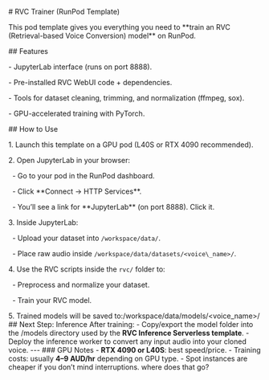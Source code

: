 \# RVC Trainer (RunPod Template)



This pod template gives you everything you need to \*\*train an RVC (Retrieval-based Voice Conversion) model\*\* on RunPod.



\## Features

\- JupyterLab interface (runs on port 8888).

\- Pre-installed RVC WebUI code + dependencies.

\- Tools for dataset cleaning, trimming, and normalization (ffmpeg, sox).

\- GPU-accelerated training with PyTorch.



\## How to Use

1\. Launch this template on a GPU pod (L40S or RTX 4090 recommended).

2\. Open JupyterLab in your browser:

&nbsp;  - Go to your pod in the RunPod dashboard.

&nbsp;  - Click \*\*Connect → HTTP Services\*\*.

&nbsp;  - You’ll see a link for \*\*JupyterLab\*\* (on port 8888). Click it.

3\. Inside JupyterLab:

&nbsp;  - Upload your dataset into `/workspace/data/`.

&nbsp;  - Place raw audio inside `/workspace/data/datasets/<voice\_name>/`.

4\. Use the RVC scripts inside the `rvc/` folder to:

&nbsp;  - Preprocess and normalize your dataset.

&nbsp;  - Train your RVC model.

5\. Trained models will be saved to:/workspace/data/models/<voice_name>/ ## Next Step: Inference After training: - Copy/export the model folder into the /models directory used by the **RVC Inference Serverless template**. - Deploy the inference worker to convert any input audio into your cloned voice. --- ### GPU Notes - **RTX 4090 or L40S**: best speed/price. - Training costs: usually **$4–$9 AUD/hr** depending on GPU type. - Spot instances are cheaper if you don’t mind interruptions. where does that go?



